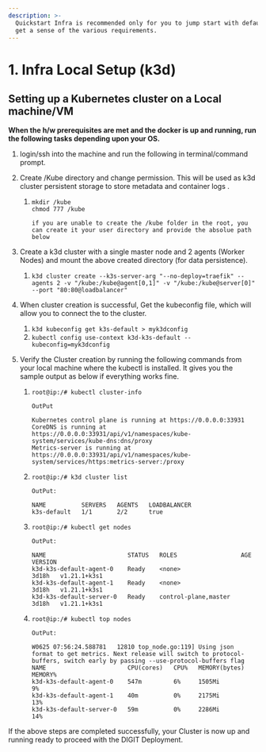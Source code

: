 ```yaml
---
description: >-
  Quickstart Infra is recommended only for you to jump start with defaults and
  get a sense of the various requirements.
---
```


# 1. Infra Local Setup (k3d)

## **Setting up a Kubernetes cluster on a Local machine/VM**

**When the h/w prerequisites are met and the docker is up and running, run the following tasks depending upon your OS.**

1. &#x20;login/ssh into the machine and run the following in terminal/command prompt.
2. Create /Kube directory and change permission. This will be used as k3d cluster persistent storage to store metadata and container logs .&#x20;
   1.  ```
       mkdir /kube
       chmod 777 /kube

       if you are unable to create the /kube folder in the root, you can create it your user directory and provide the absolue path below
       ```


3. Create a k3d cluster with a single master node and 2 agents (Worker Nodes) and mount the above created directory (for data persistence).
   1. `k3d cluster create --k3s-server-arg "--no-deploy=traefik" --agents 2 -v "/kube:/kube@agent[0,1]" -v "/kube:/kube@server[0]" --port "80:80@loadbalancer"`
4. When cluster creation is successful, Get the kubeconfig file, which will allow you to connect the to the cluster.
   1. `k3d kubeconfig get k3s-default > myk3dconfig`
   2. `kubectl config use-context k3d-k3s-default --kubeconfig=myk3dconfig`
5. Verify the Cluster creation by running the following commands from your local machine where the kubectl is installed. It gives you the sample output as below if everything works fine.
   1.  `root@ip:/# kubectl cluster-info`

       `OutPut`

       ```
       Kubernetes control plane is running at https://0.0.0.0:33931
       CoreDNS is running at https://0.0.0.0:33931/api/v1/namespaces/kube-system/services/kube-dns:dns/proxy
       Metrics-server is running at https://0.0.0.0:33931/api/v1/namespaces/kube-system/services/https:metrics-server:/proxy
       ```


   2.  `root@ip:/# k3d cluster list`

       `OutPut:`

       ```
       NAME          SERVERS   AGENTS   LOADBALANCER
       k3s-default   1/1       2/2      true
       ```


   3.  `root@ip:/# kubectl get nodes`

       `OutPut:`

       ```
       NAME                       STATUS   ROLES                  AGE     VERSION
       k3d-k3s-default-agent-0    Ready    <none>                 3d18h   v1.21.1+k3s1
       k3d-k3s-default-agent-1    Ready    <none>                 3d18h   v1.21.1+k3s1
       k3d-k3s-default-server-0   Ready    control-plane,master   3d18h   v1.21.1+k3s1

       ```


   4.  `root@ip:/# kubectl top nodes`

       `OutPut:`

       ```
       W0625 07:56:24.588781   12810 top_node.go:119] Using json format to get metrics. Next release will switch to protocol-buffers, switch early by passing --use-protocol-buffers flag
       NAME                       CPU(cores)   CPU%   MEMORY(bytes)   MEMORY%   
       k3d-k3s-default-agent-0    547m         6%     1505Mi          9%        
       k3d-k3s-default-agent-1    40m          0%     2175Mi          13%       
       k3d-k3s-default-server-0   59m          0%     2286Mi          14%  
       ```



If the above steps are completed successfully, your Cluster is now up and running ready to proceed with the DIGIT Deployment.
